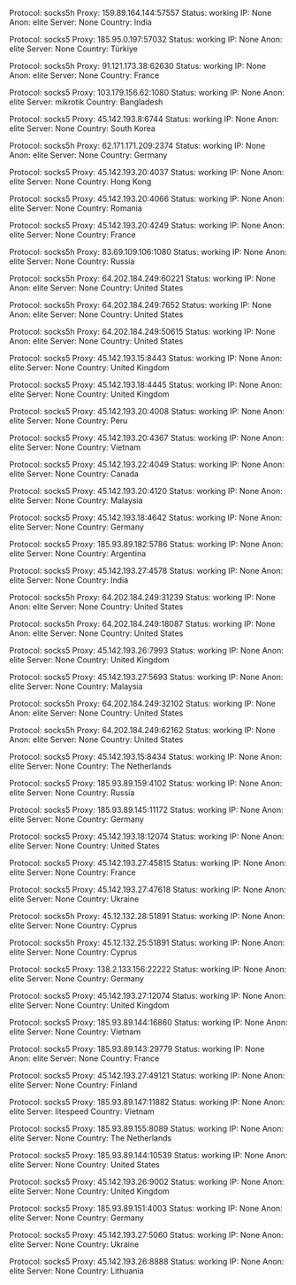 Protocol: socks5h
Proxy: 159.89.164.144:57557
Status: working
IP: None
Anon: elite
Server: None
Country: India

Protocol: socks5
Proxy: 185.95.0.197:57032
Status: working
IP: None
Anon: elite
Server: None
Country: Türkiye

Protocol: socks5h
Proxy: 91.121.173.38:62630
Status: working
IP: None
Anon: elite
Server: None
Country: France

Protocol: socks5
Proxy: 103.179.156.62:1080
Status: working
IP: None
Anon: elite
Server: mikrotik
Country: Bangladesh

Protocol: socks5
Proxy: 45.142.193.8:6744
Status: working
IP: None
Anon: elite
Server: None
Country: South Korea

Protocol: socks5h
Proxy: 62.171.171.209:2374
Status: working
IP: None
Anon: elite
Server: None
Country: Germany

Protocol: socks5
Proxy: 45.142.193.20:4037
Status: working
IP: None
Anon: elite
Server: None
Country: Hong Kong

Protocol: socks5
Proxy: 45.142.193.20:4066
Status: working
IP: None
Anon: elite
Server: None
Country: Romania

Protocol: socks5
Proxy: 45.142.193.20:4249
Status: working
IP: None
Anon: elite
Server: None
Country: France

Protocol: socks5h
Proxy: 83.69.109.106:1080
Status: working
IP: None
Anon: elite
Server: None
Country: Russia

Protocol: socks5h
Proxy: 64.202.184.249:60221
Status: working
IP: None
Anon: elite
Server: None
Country: United States

Protocol: socks5h
Proxy: 64.202.184.249:7652
Status: working
IP: None
Anon: elite
Server: None
Country: United States

Protocol: socks5h
Proxy: 64.202.184.249:50615
Status: working
IP: None
Anon: elite
Server: None
Country: United States

Protocol: socks5
Proxy: 45.142.193.15:8443
Status: working
IP: None
Anon: elite
Server: None
Country: United Kingdom

Protocol: socks5
Proxy: 45.142.193.18:4445
Status: working
IP: None
Anon: elite
Server: None
Country: United Kingdom

Protocol: socks5
Proxy: 45.142.193.20:4008
Status: working
IP: None
Anon: elite
Server: None
Country: Peru

Protocol: socks5
Proxy: 45.142.193.20:4367
Status: working
IP: None
Anon: elite
Server: None
Country: Vietnam

Protocol: socks5
Proxy: 45.142.193.22:4049
Status: working
IP: None
Anon: elite
Server: None
Country: Canada

Protocol: socks5
Proxy: 45.142.193.20:4120
Status: working
IP: None
Anon: elite
Server: None
Country: Malaysia

Protocol: socks5
Proxy: 45.142.193.18:4642
Status: working
IP: None
Anon: elite
Server: None
Country: Germany

Protocol: socks5
Proxy: 185.93.89.182:5786
Status: working
IP: None
Anon: elite
Server: None
Country: Argentina

Protocol: socks5
Proxy: 45.142.193.27:4578
Status: working
IP: None
Anon: elite
Server: None
Country: India

Protocol: socks5h
Proxy: 64.202.184.249:31239
Status: working
IP: None
Anon: elite
Server: None
Country: United States

Protocol: socks5h
Proxy: 64.202.184.249:18087
Status: working
IP: None
Anon: elite
Server: None
Country: United States

Protocol: socks5
Proxy: 45.142.193.26:7993
Status: working
IP: None
Anon: elite
Server: None
Country: United Kingdom

Protocol: socks5
Proxy: 45.142.193.27:5693
Status: working
IP: None
Anon: elite
Server: None
Country: Malaysia

Protocol: socks5h
Proxy: 64.202.184.249:32102
Status: working
IP: None
Anon: elite
Server: None
Country: United States

Protocol: socks5h
Proxy: 64.202.184.249:62162
Status: working
IP: None
Anon: elite
Server: None
Country: United States

Protocol: socks5
Proxy: 45.142.193.15:8434
Status: working
IP: None
Anon: elite
Server: None
Country: The Netherlands

Protocol: socks5
Proxy: 185.93.89.159:4102
Status: working
IP: None
Anon: elite
Server: None
Country: Russia

Protocol: socks5
Proxy: 185.93.89.145:11172
Status: working
IP: None
Anon: elite
Server: None
Country: Germany

Protocol: socks5
Proxy: 45.142.193.18:12074
Status: working
IP: None
Anon: elite
Server: None
Country: United States

Protocol: socks5
Proxy: 45.142.193.27:45815
Status: working
IP: None
Anon: elite
Server: None
Country: France

Protocol: socks5
Proxy: 45.142.193.27:47618
Status: working
IP: None
Anon: elite
Server: None
Country: Ukraine

Protocol: socks5h
Proxy: 45.12.132.28:51891
Status: working
IP: None
Anon: elite
Server: None
Country: Cyprus

Protocol: socks5h
Proxy: 45.12.132.25:51891
Status: working
IP: None
Anon: elite
Server: None
Country: Cyprus

Protocol: socks5
Proxy: 138.2.133.156:22222
Status: working
IP: None
Anon: elite
Server: None
Country: Germany

Protocol: socks5
Proxy: 45.142.193.27:12074
Status: working
IP: None
Anon: elite
Server: None
Country: United Kingdom

Protocol: socks5
Proxy: 185.93.89.144:16860
Status: working
IP: None
Anon: elite
Server: None
Country: Vietnam

Protocol: socks5
Proxy: 185.93.89.143:29779
Status: working
IP: None
Anon: elite
Server: None
Country: France

Protocol: socks5
Proxy: 45.142.193.27:49121
Status: working
IP: None
Anon: elite
Server: None
Country: Finland

Protocol: socks5
Proxy: 185.93.89.147:11882
Status: working
IP: None
Anon: elite
Server: litespeed
Country: Vietnam

Protocol: socks5
Proxy: 185.93.89.155:8089
Status: working
IP: None
Anon: elite
Server: None
Country: The Netherlands

Protocol: socks5
Proxy: 185.93.89.144:10539
Status: working
IP: None
Anon: elite
Server: None
Country: United States

Protocol: socks5
Proxy: 45.142.193.26:9002
Status: working
IP: None
Anon: elite
Server: None
Country: United Kingdom

Protocol: socks5
Proxy: 185.93.89.151:4003
Status: working
IP: None
Anon: elite
Server: None
Country: Germany

Protocol: socks5
Proxy: 45.142.193.27:5060
Status: working
IP: None
Anon: elite
Server: None
Country: Ukraine

Protocol: socks5
Proxy: 45.142.193.26:8888
Status: working
IP: None
Anon: elite
Server: None
Country: Lithuania

